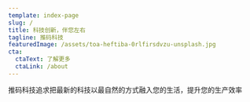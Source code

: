 ```yaml
---
template: index-page
slug: /
title: 科技创新，伴您左右
tagline: 推码科技
featuredImage: /assets/toa-heftiba-0rlfirsdvzu-unsplash.jpg
cta:
  ctaText: 了解更多
  ctaLink: /about
---
```


推码科技追求把最新的科技以最自然的方式融入您的生活，提升您的生产效率
